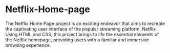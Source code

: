 # Netflix-Home-page

The Netflix Home Page project is an exciting endeavor that aims to recreate the captivating user interface of the popular streaming platform, Netflix. Using HTML and CSS, this project brings to life the essential elements of the Netflix homepage, providing users with a familiar and immersive browsing experience.

